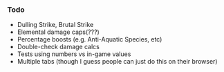 ### Todo

- Dulling Strike, Brutal Strike
- Elemental damage caps(???)
- Percentage boosts (e.g. Anti-Aquatic Species, etc)
- Double-check damage calcs
- Tests using numbers vs in-game values
- Multiple tabs (though I guess people can just do this on their browser)
